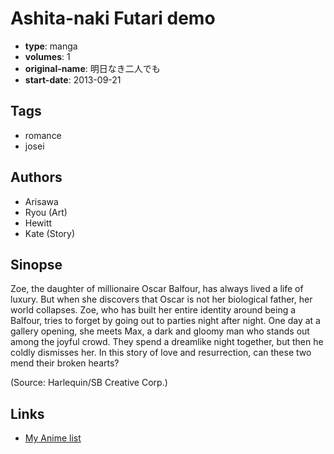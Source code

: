 # Ashita-naki Futari demo

-   **type**: manga
-   **volumes**: 1
-   **original-name**: 明日なき二人でも
-   **start-date**: 2013-09-21

## Tags

-   romance
-   josei

## Authors

-   Arisawa
-   Ryou (Art)
-   Hewitt
-   Kate (Story)

## Sinopse

Zoe, the daughter of millionaire Oscar Balfour, has always lived a life of luxury. But when she discovers that Oscar is not her biological father, her world collapses. Zoe, who has built her entire identity around being a Balfour, tries to forget by going out to parties night after night. One day at a gallery opening, she meets Max, a dark and gloomy man who stands out among the joyful crowd. They spend a dreamlike night together, but then he coldly dismisses her. In this story of love and resurrection, can these two mend their broken hearts?

(Source: Harlequin/SB Creative Corp.)

## Links

-   [My Anime list](https://myanimelist.net/manga/126766/Ashita-naki_Futari_demo)
